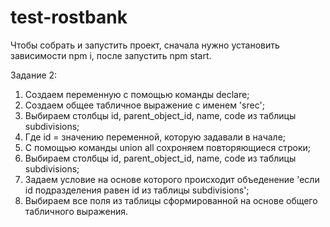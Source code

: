 # test-rostbank

Чтобы собрать и запустить проект, сначала нужно установить зависимости npm i, после запустить npm start.


Задание 2:
1. Создаем переменную с помощью команды declare;
2. Создаем общее табличное выражение с именем 'srec';
3. Выбираем столбцы id, parent_object_id, name, code из таблицы subdivisions;
4. Где id = значению переменной, которую задавали в начале;
5. С помощью команды union all сохроняем повторяющиеся строки;
6. Выбираем столбцы id, parent_object_id, name, code из таблицы subdivisions;
7. Задаем условие на основе которого происходит объеденение 'если id подразделения равен id из таблицы subdivisions';
8. Выбираем все поля из таблицы сформированной на основе общего табличного выражения.
